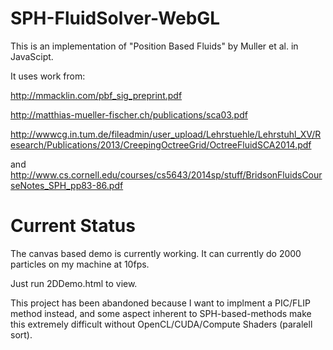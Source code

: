 # SPH-FluidSolver-WebGL

This is an implementation of "Position Based Fluids" by Muller et al. in JavaScipt.

It uses work from:

http://mmacklin.com/pbf_sig_preprint.pdf

http://matthias-mueller-fischer.ch/publications/sca03.pdf

http://wwwcg.in.tum.de/fileadmin/user_upload/Lehrstuehle/Lehrstuhl_XV/Research/Publications/2013/CreepingOctreeGrid/OctreeFluidSCA2014.pdf

and http://www.cs.cornell.edu/courses/cs5643/2014sp/stuff/BridsonFluidsCourseNotes_SPH_pp83-86.pdf


# Current Status

The canvas based demo is currently working.  It can currently do 2000 particles on my machine at 10fps.

Just run 2DDemo.html to view.

This project has been abandoned because I want to implment a PIC/FLIP method instead, and some aspect inherent to SPH-based-methods make this extremely difficult without OpenCL/CUDA/Compute Shaders (paralell sort).